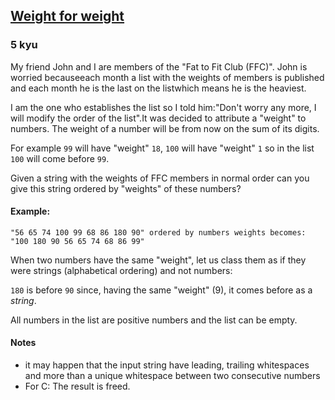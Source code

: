 <h2><a href=https://www.codewars.com/kata/55c6126177c9441a570000cc/train/javascript/6787e6502235ba8ded0563c2 target="_blank">Weight for weight</a></h2><h3>5 kyu</h3><p>My friend John and I are members of the "Fat to Fit Club (FFC)". John is worried becauseeach month a list with the weights of members is published and each month he is the last on the listwhich means he is the heaviest. </p><p>I am the one who establishes the list so I told him:"Don't worry any more, I will modify the order of the list".It was decided to attribute a "weight" to numbers. The weight of a number will be from now on the sum of its digits. </p><p>For example <code>99</code> will have "weight" <code>18</code>, <code>100</code> will have "weight" <code>1</code> so in the list <code>100</code> will come before <code>99</code>.</p><p>Given a string with the weights of FFC members in normal order can you give this string ordered by "weights" of these numbers?</p><h4 id="example">Example:</h4><pre><code>"56 65 74 100 99 68 86 180 90" ordered by numbers weights becomes: "100 180 90 56 65 74 68 86 99"</code></pre><p>When two numbers have the same "weight", let us class them as if they were strings (alphabetical ordering) and not numbers:</p><p><code>180</code> is before <code>90</code> since, having the same "weight" (9),  it comes before as a <em>string</em>.</p><p>All numbers in the list are positive numbers and the list can be empty.</p><h4 id="notes">Notes</h4><ul><li>it may happen that the input string have leading, trailing whitespaces and more than a unique whitespace between two consecutive numbers</li><li>For C: The result is freed.</li></ul>